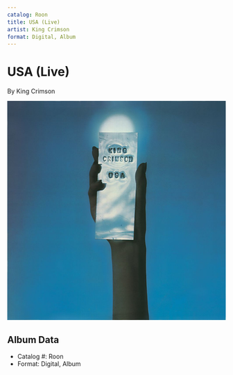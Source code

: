 ```yaml
---
catalog: Roon
title: USA (Live)
artist: King Crimson
format: Digital, Album
---
```


# USA (Live)

By King Crimson

![](../../assets/albumcovers/King_Crimson-USA_Live.png)

## Album Data

- Catalog #: Roon
- Format: Digital, Album

